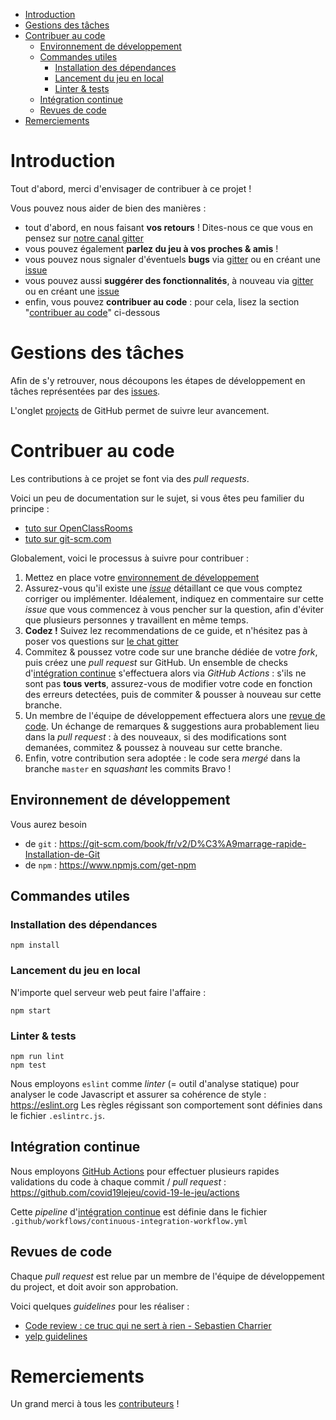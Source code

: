 <!-- To update this ToC: npm run update-toc -->

<!-- toc -->

- [Introduction](#introduction)
- [Gestions des tâches](#gestions-des-taches)
- [Contribuer au code](#contribuer-au-code)
    * [Environnement de développement](#environnement-de-developpement)
    * [Commandes utiles](#commandes-utiles)
        + [Installation des dépendances](#installation-des-dependances)
        + [Lancement du jeu en local](#lancement-du-jeu-en-local)
        + [Linter & tests](#linter--tests)
    * [Intégration continue](#integration-continue)
    * [Revues de code](#revues-de-code)
- [Remerciements](#remerciements)

<!-- tocstop -->

# Introduction

Tout d'abord, merci d'envisager de contribuer à ce projet !

Vous pouvez nous aider de bien des manières :
- tout d'abord, en nous faisant **vos retours** ! Dites-nous ce que vous en pensez sur [notre canal gitter](https://gitter.im/covid-19-le-jeu/community)
- vous pouvez également **parlez du jeu à vos proches & amis** !
- vous pouvez nous signaler d'éventuels **bugs** via [gitter](https://gitter.im/covid-19-le-jeu/community) ou en créant une [issue](https://github.com/covid19lejeu/covid-19-le-jeu/issues)
- vous pouvez aussi **suggérer des fonctionnalités**, à nouveau via [gitter](https://gitter.im/covid-19-le-jeu/community) ou en créant une [issue](https://github.com/covid19lejeu/covid-19-le-jeu/issues)
- enfin, vous pouvez **contribuer au code** : pour cela, lisez la section "[contribuer au code](#contribuer-au-code)" ci-dessous


# Gestions des tâches

Afin de s'y retrouver, nous découpons les étapes de développement en tâches représentées par des [issues](https://github.com/covid19lejeu/covid-19-le-jeu/issues).

L'onglet [projects](https://github.com/covid19lejeu/covid-19-le-jeu/projects/2) de GitHub permet de suivre leur avancement.


# Contribuer au code

Les contributions à ce projet se font via des _pull requests_.

Voici un peu de documentation sur le sujet, si vous êtes peu familier du principe :
- [tuto sur OpenClassRooms](https://openclassrooms.com/fr/courses/2342361-gerez-votre-code-avec-git-et-github/2433731-contribuez-a-des-projets-open-source)- [tuto sur git-scm.com](https://git-scm.com/book/fr/v2/GitHub-Contribution-%C3%A0-un-projet)

Globalement, voici le processus à suivre pour contribuer :
1. Mettez en place votre [environnement de développement](#environnement-de-developpement)
2. Assurez-vous qu'il existe une [_issue_](https://github.com/covid19lejeu/covid-19-le-jeu/issues) détaillant ce que vous comptez corriger ou implémenter.
Idéalement, indiquez en commentaire sur cette _issue_ que vous commencez à vous pencher sur la question, afin d'éviter que plusieurs personnes y travaillent en même temps.
3. **Codez !**
Suivez lez recommendations de ce guide, et n'hésitez pas à poser vos questions sur [le chat gitter](https://gitter.im/covid-19-le-jeu/community)
4. Commitez & poussez votre code sur une branche dédiée de votre _fork_, puis créez une _pull request_ sur GitHub.
Un ensemble de checks d'[intégration continue](#integration-continue) s'effectuera alors via _GitHub Actions_ :
s'ils ne sont pas **tous verts**, assurez-vous de modifier votre code en fonction des erreurs detectées,
puis de commiter & pousser à nouveau sur cette branche.
5. Un membre de l'équipe de développement effectuera alors une [revue de code](#revues-de-code).
Un échange de remarques & suggestions aura probablement lieu dans la _pull request_ :
à des nouveaux, si des modifications sont demanées, commitez & poussez à nouveau sur cette branche.
6. Enfin, votre contribution sera adoptée : le code sera _mergé_ dans la branche `master` en _squashant_ les commits
Bravo !

## Environnement de développement

Vous aurez besoin
- de `git` : https://git-scm.com/book/fr/v2/D%C3%A9marrage-rapide-Installation-de-Git
- de `npm` : https://www.npmjs.com/get-npm


## Commandes utiles
### Installation des dépendances

    npm install

### Lancement du jeu en local
N'importe quel serveur web peut faire l'affaire :

    npm start

### Linter & tests

    npm run lint
    npm test

Nous employons `eslint` comme _linter_ (= outil d'analyse statique) pour analyser le code Javascript et assurer sa cohérence de style : https://eslint.org
Les règles régissant son comportement sont définies dans le fichier `.eslintrc.js`.


## Intégration continue

Nous employons [GitHub Actions](https://help.github.com/en/actions) pour effectuer plusieurs rapides validations du code à chaque commit / _pull request_ :
https://github.com/covid19lejeu/covid-19-le-jeu/actions

Cette _pipeline_ d'[intégration continue](https://fr.wikipedia.org/wiki/Int%C3%A9gration_continue) est définie dans le fichier `.github/workflows/continuous-integration-workflow.yml`

## Revues de code

Chaque _pull request_ est relue par un membre de l'équipe de développement du project,  et doit avoir son approbation.

Voici quelques _guidelines_ pour les réaliser :
- [Code review : ce truc qui ne sert à rien - Sebastien Charrier](https://www.youtube.com/watch?v=6aQK6GoTbxM)
- [yelp guidelines](https://engineeringblog.yelp.com/2017/11/code-review-guidelines.html)


# Remerciements

Un grand merci à tous les [contributeurs](CONTRIBUTORS.md) !
